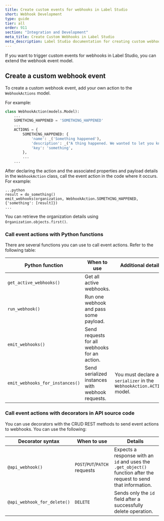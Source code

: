```yaml
---
title: Create custom events for webhooks in Label Studio
short: Webhook Development
type: guide
tier: all
order: 911
section: "Integration and Development"
meta_title: Create Custom Webhooks in Label Studio
meta_description: Label Studio documentation for creating custom webhook event triggers to create custom integrations between Label Studio and your machine learning pipeline
---
```


If you want to trigger custom events for webhooks in Label Studio, you can extend the webhook event model.


## Create a custom webhook event

To create a custom webhook event, add your own action to the `WebhookActions` model.

For example:

```python
class WebhookAction(models.Model):
    ...
    SOMETHING_HAPPENED = 'SOMETHING_HAPPENED'
    ...
    ACTIONS = {
        SOMETHING_HAPPENED: {
            'name': _('Something happened'),
            'description': _("A thing happened. We wanted to let you know."),
            'key': 'something',
        },
        ...
    ...
```

After declaring the action and the associated properties and payload details in the `WebhookAction` class, call the event action in the code where it occurs. For example:

```
...python
result = do_something()
emit_webhooks(organization, WebhookAction.SOMETHING_HAPPENED, {'something': [result]})
...
```

You can retrieve the organization details using `Organization.objects.first()`.

### Call event actions with Python functions
There are several functions you can use to call event actions. Refer to the following table:

| Python function | When to use | Additional details |
| --- | --- | --- | 
| `get_active_webhooks()` | Get all active webhooks. | |
| `run_webhook()` | Run one webhook and pass some payload. | | 
| `emit_webhooks()` | Send requests for all webhooks for an action. | | 
| `emit_webhooks_for_instances()` | Send serialized instances with webhook requests. | You must declare a `serializer` in the `WebhookAction.ACTIONS` model.|
 

### Call event actions with decorators in API source code 

You can use decorators with the CRUD REST methods to send event actions to webhooks. You can use the following: 

| Decorator syntax | When to use | Details |
| --- | --- | --- | 
| `@api_webhook()` | `POST`/`PUT`/`PATCH` requests | Expects a response with an `id` and uses the `.get_object()` function after the request to send that information. |
| `@api_webhook_for_delete()` | `DELETE` | Sends only the `id` field after a successfully delete operation. | 








